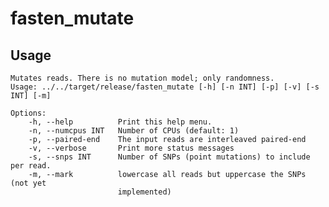 # fasten_mutate

## Usage


    Mutates reads. There is no mutation model; only randomness.
    Usage: ../../target/release/fasten_mutate [-h] [-n INT] [-p] [-v] [-s INT] [-m]
    
    Options:
        -h, --help          Print this help menu.
        -n, --numcpus INT   Number of CPUs (default: 1)
        -p, --paired-end    The input reads are interleaved paired-end
        -v, --verbose       Print more status messages
        -s, --snps INT      Number of SNPs (point mutations) to include per read.
        -m, --mark          lowercase all reads but uppercase the SNPs (not yet
                            implemented)
    
